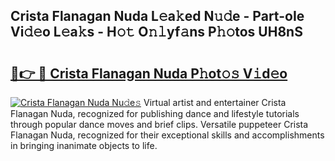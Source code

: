 ## Crista Flanagan Nuda L𝚎a𝚔ed N𝚞𝚍e - Part-oIe Vi𝚍𝚎o L𝚎a𝚔s - H𝚘𝚝 O𝚗𝚕yf𝚊ns P𝚑𝚘tos UH8nS

# <h2><a href="http://kf9j6i.oniu.top/?m=Crista+Flanagan+Nuda">🔗👉 🔴 Crista Flanagan Nuda P𝚑ot𝚘𝚜 V𝚒d𝚎o</a></h2>

[![Crista Flanagan Nuda Nu𝚍e𝚜](https://i.imgur.com/0qMVB7G.gif)](http://kf9j6i.oniu.top/?m=Crista+Flanagan+Nuda)
Virtual artist and entertainer Crista Flanagan Nuda, recognized for publishing dance and lifestyle tutorials through popular dance moves and brief clips. Versatile puppeteer Crista Flanagan Nuda, recognized for their exceptional skills and accomplishments in bringing inanimate objects to life.  
